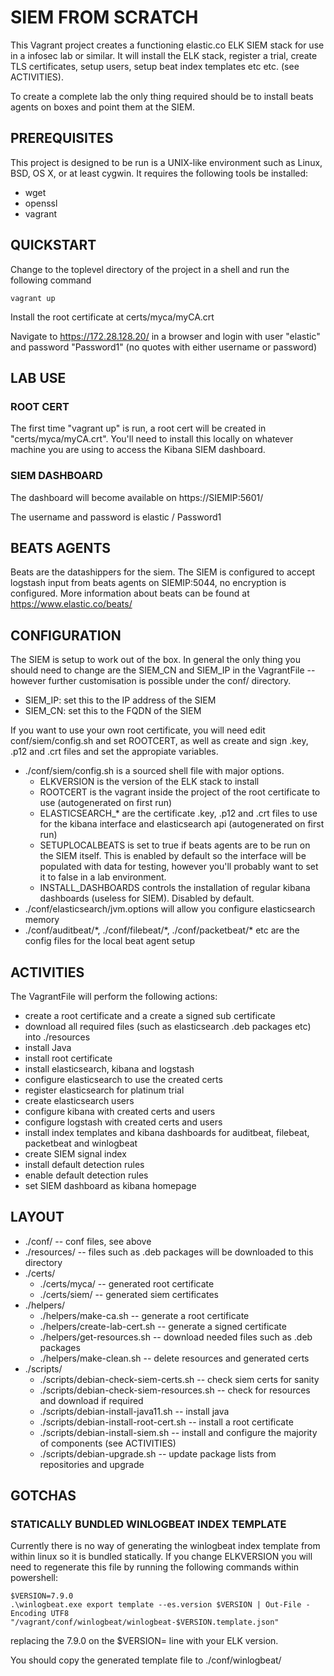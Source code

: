 # SIEM FROM SCRATCH

This Vagrant project creates a functioning elastic.co ELK SIEM stack for use in a infosec lab or similar. It will install the ELK stack, register a trial, create TLS certificates, setup users, setup beat index templates etc etc. (see ACTIVITIES). 

To create a complete lab the only thing required should be to install beats agents on boxes and point them at the SIEM.

## PREREQUISITES

This project is designed to be run is a UNIX-like environment such as Linux, BSD, OS X, or at least cygwin. It requires the following tools be installed:

* wget
* openssl
* vagrant

## QUICKSTART

Change to the toplevel directory of the project in a shell and run the following command 

    vagrant up

Install the root certificate at certs/myca/myCA.crt

Navigate to https://172.28.128.20/ in a browser and login with user "elastic" and password "Password1" (no quotes with either username or password) 

## LAB USE

### ROOT CERT

The first time "vagrant up" is run, a root cert will be created in "certs/myca/myCA.crt". You'll need to install this locally on whatever machine you are using to access the Kibana SIEM dashboard. 

### SIEM DASHBOARD

The dashboard will become available on https://SIEMIP:5601/

The username and password is elastic / Password1

## BEATS AGENTS 

Beats are the datashippers for the siem. The SIEM is configured to accept logstash input from beats agents on SIEMIP:5044, no encryption is configured. More information about beats can be found at https://www.elastic.co/beats/

## CONFIGURATION

The SIEM is setup to work out of the box. In general the only thing you should need to change are the SIEM_CN and SIEM_IP in the VagrantFile -- however further customisation is possible under the conf/ directory. 

* SIEM_IP: set this to the IP address of the SIEM
* SIEM_CN: set this to the FQDN of the SIEM


If you want to use your own root certificate, you will need edit conf/siem/config.sh and set ROOTCERT, as well as create and sign .key, .p12 and .crt files and set the appropiate variables. 

* ./conf/siem/config.sh is a sourced shell file with major options. 
    * ELKVERSION is the version of the ELK stack to install
    * ROOTCERT is the vagrant inside the project of the root certificate to use (autogenerated on first run)
    * ELASTICSEARCH_* are the certificate .key, .p12 and .crt files to use for the kibana interface and elasticsearch api (autogenerated on first run)
    * SETUPLOCALBEATS is set to true if beats agents are to be run on the SIEM itself. This is enabled by default so the interface will be populated with data for testing, however you'll probably want to set it to false in a lab environment.
    * INSTALL_DASHBOARDS controls the installation of regular kibana dashboards (useless for SIEM). Disabled by default.
* ./conf/elasticsearch/jvm.options will allow you configure elasticsearch memory 
* ./conf/auditbeat/\*, ./conf/filebeat/\*, ./conf/packetbeat/\* etc are the config files for the local beat agent setup

## ACTIVITIES

The VagrantFile will perform the following actions:

* create a root certificate and a create a signed sub certificate 
* download all required files (such as elasticsearch .deb packages etc) into ./resources
* install Java 
* install root certificate 
* install elasticsearch, kibana and logstash
* configure elasticsearch to use the created certs
* register elasticsearch for platinum trial
* create elasticsearch users
* configure kibana with created certs and users
* configure logstash with created certs and users
* install index templates and kibana dashboards for auditbeat, filebeat, packetbeat and winlogbeat
* create SIEM signal index
* install default detection rules
* enable default detection rules
* set SIEM dashboard as kibana homepage

## LAYOUT

* ./conf/ -- conf files, see above
* ./resources/ -- files such as .deb packages will be downloaded to this directory
* ./certs/
	* ./certs/myca/ -- generated root certificate
	* ./certs/siem/ -- generated siem certificates
* ./helpers/
	* ./helpers/make-ca.sh -- generate a root certificate
	* ./helpers/create-lab-cert.sh -- generate a signed certificate 
	* ./helpers/get-resources.sh -- download needed files such as .deb packages
	* ./helpers/make-clean.sh -- delete resources and generated certs
* ./scripts/
	* ./scripts/debian-check-siem-certs.sh -- check siem certs for sanity
	* ./scripts/debian-check-siem-resources.sh -- check for resources and download if required
	* ./scripts/debian-install-java11.sh -- install java
	* ./scripts/debian-install-root-cert.sh -- install a root certificate
	* ./scripts/debian-install-siem.sh -- install and configure the majority of components (see ACTIVITIES)
	* ./scripts/debian-upgrade.sh -- update package lists from repositories and upgrade


## GOTCHAS

### STATICALLY BUNDLED WINLOGBEAT INDEX TEMPLATE

Currently there is no way of generating the winlogbeat index template from within linux so it is bundled statically. If you change ELKVERSION you will need to regenerate this file by running the following commands within powershell:

    $VERSION=7.9.0
    .\winlogbeat.exe export template --es.version $VERSION | Out-File -Encoding UTF8 "/vagrant/conf/winlogbeat/winlogbeat-$VERSION.template.json"

replacing the 7.9.0 on the $VERSION= line with your ELK version.

You should copy the generated template file to ./conf/winlogbeat/










